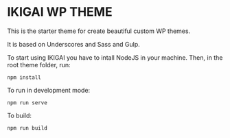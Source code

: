 # IKIGAI WP THEME

This is the starter theme for create beautiful custom WP themes.

It is based on Underscores and Sass and Gulp.

To start using IKIGAI you have to intall NodeJS in your machine. Then, in the root theme folder, run:

`npm install`

To run in development mode:

`npm run serve`

To build:

`npm run build`
